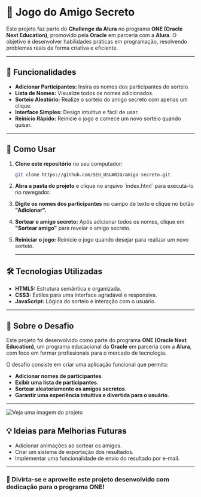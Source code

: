 # 🎁 Jogo do Amigo Secreto

Este projeto faz parte do **Challenge da Alura** no programa **ONE (Oracle Next Education)**, promovido pela **Oracle** em parceria com a **Alura**. O objetivo é desenvolver
habilidades práticas em programação, resolvendo problemas reais de forma criativa e eficiente.

---

## 🌟 Funcionalidades

- **Adicionar Participantes:** Insira os nomes dos participantes do sorteio.
- **Lista de Nomes:** Visualize todos os nomes adicionados.
- **Sorteio Aleatório:** Realize o sorteio do amigo secreto com apenas um clique.
- **Interface Simples:** Design intuitivo e fácil de usar.
- **Reinício Rápido:** Reinicie o jogo e comece um novo sorteio quando quiser.

---

## 🚀 Como Usar

1. **Clone este repositório** no seu computador:
   ```bash
   git clone https://github.com/SEU_USUARIO/amigo-secreto.git
2. **Abra a pasta do projeto** e clique no arquivo `index.html´ para executá-lo no navegador.
3. **Digite os nomes dos participantes** no campo de texto e clique no botão **"Adicionar".**
4. **Sortear o amigo secreto:** Após adicionar todos os nomes, clique em **"Sortear amigo"** para revelar o amigo secreto.
5. **Reiniciar o jogo:** Reinicie o jogo quando desejar para realizar um novo sorteio.

   ---

## 🛠️ Tecnologias Utilizadas
- **HTML5:** Estrutura semântica e organizada.
- **CSS3:** Estilos para uma interface agradável e responsiva.
- **JavaScript:** Lógica do sorteio e interação com o usuário.

---

## 🎯 Sobre o Desafio

Este projeto foi desenvolvido como parte do programa **ONE (Oracle Next Education)**, um programa educacional da **Oracle** em parceria com a **Alura**, com foco em formar profissionais para o mercado de tecnologia.

O desafio consiste em criar uma aplicação funcional que permita:

- **Adicionar nomes de participantes**.
- **Exibir uma lista de participantes**.
- **Sortear aleatoriamente os amigos secretos**.
- **Garantir uma experiência intuitiva e divertida para o usuário**.

---

![Veja uma imagem do projeto](./imagens/imagem-tela.png)


## 💡 Ideias para Melhorias Futuras

- Adicionar animações ao sortear os amigos.
- Criar um sistema de exportação dos resultados.
- Implementar uma funcionalidade de envio do resultado por e-mail.

---

### **🎉 Divirta-se e aproveite este projeto desenvolvido com dedicação para o programa ONE!**
